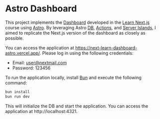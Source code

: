 # Astro Dashboard

This project implements the [Dashboard](https://next-learn-dashboard.vercel.sh/) developed in the [Learn Next.js](https://nextjs.org/learn) course using [Astro](https://astro.build/). By leveraging Astro [DB](https://docs.astro.build/en/guides/astro-db/), [Actions](https://docs.astro.build/en/reference/configuration-reference/#experimentalactions), and [Server Islands](https://github.com/withastro/roadmap/blob/main/proposals/0050-server-islands.md), I aimed to replicate the Next.js version of the dashboard as closely as possible.

You can access the application at https://next-learn-dashboard-astro.vercel.app/. Please log in using the following credentials:

- Email: user@nextmail.com
- Password: 123456

To run the application locally, install [Bun](https://bun.sh/) and execute the following command:

```sh
bun install
bun run dev
```

This will initialize the DB and start the application. You can access the application at http://localhost:4321.
